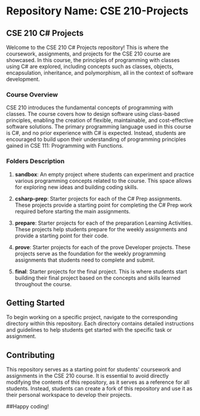 # Repository Name: CSE 210-Projects

## CSE 210 C# Projects

Welcome to the CSE 210 C# Projects repository! This is where the coursework, assignments, and projects for the CSE 210 course are showcased. In this course, the principles of programming with classes using C# are explored, including concepts such as classes, objects, encapsulation, inheritance, and polymorphism, all in the context of software development.

### Course Overview

CSE 210 introduces the fundamental concepts of programming with classes. The course covers how to design software using class-based principles, enabling the creation of flexible, maintainable, and cost-effective software solutions. The primary programming language used in this course is C#, and no prior experience with C# is expected. Instead, students are encouraged to build upon their understanding of programming principles gained in CSE 111: Programming with Functions.

### Folders Description

1. **sandbox**: An empty project where students can experiment and practice various programming concepts related to the course. This space allows for exploring new ideas and building coding skills.

2. **csharp-prep**: Starter projects for each of the C# Prep assignments. These projects provide a starting point for completing the C# Prep work required before starting the main assignments.

3. **prepare**: Starter projects for each of the preparation Learning Activities. These projects help students prepare for the weekly assignments and provide a starting point for their code.

4. **prove**: Starter projects for each of the prove Developer projects. These projects serve as the foundation for the weekly programming assignments that students need to complete and submit.

5. **final**: Starter projects for the final project. This is where students start building their final project based on the concepts and skills learned throughout the course.

## Getting Started

To begin working on a specific project, navigate to the corresponding directory within this repository. Each directory contains detailed instructions and guidelines to help students get started with the specific task or assignment.

## Contributing

This repository serves as a starting point for students' coursework and assignments in the CSE 210 course. It is essential to avoid directly modifying the contents of this repository, as it serves as a reference for all students. Instead, students can create a fork of this repository and use it as their personal workspace to develop their projects.

##Happy coding!
